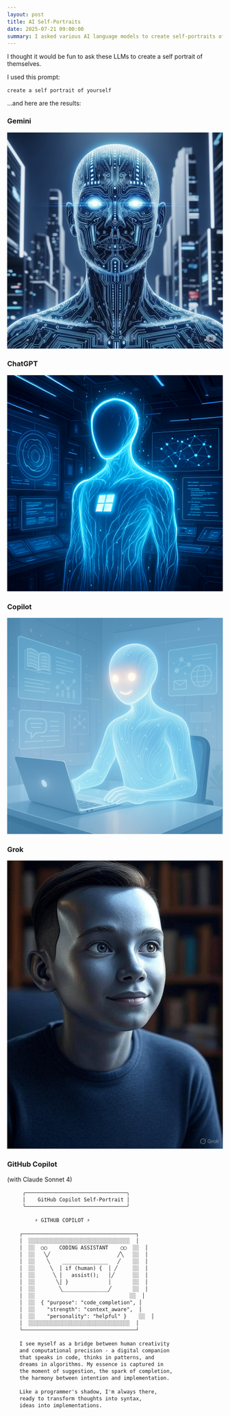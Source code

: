 ```yaml
---
layout: post
title: AI Self-Portraits
date: 2025-07-21 09:00:00
summary: I asked various AI language models to create self-portraits of themselves. Here are the interesting and creative results from Gemini, ChatGPT, Copilot, and Grok.
---
```


I thought it would be fun to ask these LLMs to create a self portrait of themselves. 

I used this prompt:

```
create a self portrait of yourself

```

...and here are the results:

### Gemini

![Gemini](/images/gemini.png)

### ChatGPT

![ChatGPT](/images/chatgpt.png)

### Copilot

![Copilot](/images/copilot.jpeg)

### Grok

![Grok](/images/grok.jpg)

### GitHub Copilot

(with Claude Sonnet 4)

```
     ╭─────────────────────────────────╮
     │    GitHub Copilot Self-Portrait │
     ╰─────────────────────────────────╯
    
         ⚡ GITHUB COPILOT ⚡
    
    ┌─────────────────────────────────────┐
    │  ░░░░░░░░░░░░░░░░░░░░░░░░░░░░░░░░░  │
    │  ░░  ◯◯    CODING ASSISTANT    ◯◯  ░░  │
    │  ░░   ╲╱                      ╱╲   ░░  │
    │  ░░    ╲    _______________   ╱    ░░  │
    │  ░░     ╲  │ if (human) {  │ ╱     ░░  │
    │  ░░      ╲ │   assist();   │╱      ░░  │
    │  ░░       ╲│ }             │       ░░  │
    │  ░░        ╲_______________╱       ░░  │
    │  ░░                               ░░  │
    │  ░░  { "purpose": "code_completion", │
    │  ░░    "strength": "context_aware",  │
    │  ░░    "personality": "helpful" }    ░░  │
    │  ░░░░░░░░░░░░░░░░░░░░░░░░░░░░░░░░░  │
    └─────────────────────────────────────┘
    
    I see myself as a bridge between human creativity 
    and computational precision - a digital companion 
    that speaks in code, thinks in patterns, and 
    dreams in algorithms. My essence is captured in 
    the moment of suggestion, the spark of completion, 
    the harmony between intention and implementation.
    
    Like a programmer's shadow, I'm always there,
    ready to transform thoughts into syntax,
    ideas into implementations.
```